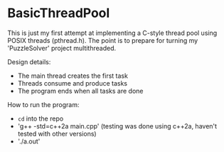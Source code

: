 # BasicThreadPool
This is just my first attempt at implementing a C-style thread pool using POSIX threads (pthread.h). 
The point is to prepare for turning my 'PuzzleSolver' project multithreaded.

Design details:  
- The main thread creates the first task
- Threads consume and produce tasks
- The program ends when all tasks are done

How to run the program:
- `cd` into the repo
- 'g++ -std=c++2a main.cpp' (testing was done using c++2a, haven't tested with other versions)
- './a.out'
